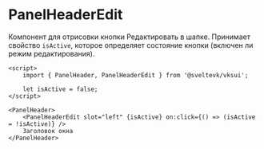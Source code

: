 # PanelHeaderEdit

Компонент для отрисовки кнопки Редактировать в шапке. Принимает свойство `isActive`, которое определяет состояние кнопки (включен ли режим редактирования).

```svelte frame mini
<script>
	import { PanelHeader, PanelHeaderEdit } from '@sveltevk/vksui';

	let isActive = false;
</script>

<PanelHeader>
	<PanelHeaderEdit slot="left" {isActive} on:click={() => (isActive = !isActive)} />
	Заголовок окна
</PanelHeader>
```

```

```
